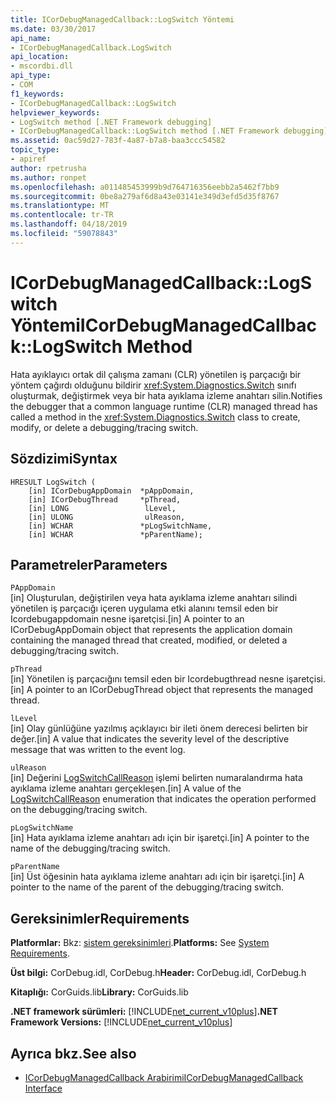 ```yaml
---
title: ICorDebugManagedCallback::LogSwitch Yöntemi
ms.date: 03/30/2017
api_name:
- ICorDebugManagedCallback.LogSwitch
api_location:
- mscordbi.dll
api_type:
- COM
f1_keywords:
- ICorDebugManagedCallback::LogSwitch
helpviewer_keywords:
- LogSwitch method [.NET Framework debugging]
- ICorDebugManagedCallback::LogSwitch method [.NET Framework debugging]
ms.assetid: 0ac59d27-783f-4a87-b7a8-baa3ccc54582
topic_type:
- apiref
author: rpetrusha
ms.author: ronpet
ms.openlocfilehash: a011485453999b9d764716356eebb2a5462f7bb9
ms.sourcegitcommit: 0be8a279af6d8a43e03141e349d3efd5d35f8767
ms.translationtype: MT
ms.contentlocale: tr-TR
ms.lasthandoff: 04/18/2019
ms.locfileid: "59078843"
---
```

# <a name="icordebugmanagedcallbacklogswitch-method"></a><span data-ttu-id="e2ec0-102">ICorDebugManagedCallback::LogSwitch Yöntemi</span><span class="sxs-lookup"><span data-stu-id="e2ec0-102">ICorDebugManagedCallback::LogSwitch Method</span></span>
<span data-ttu-id="e2ec0-103">Hata ayıklayıcı ortak dil çalışma zamanı (CLR) yönetilen iş parçacığı bir yöntem çağırdı olduğunu bildirir <xref:System.Diagnostics.Switch> sınıfı oluşturmak, değiştirmek veya bir hata ayıklama izleme anahtarı silin.</span><span class="sxs-lookup"><span data-stu-id="e2ec0-103">Notifies the debugger that a common language runtime (CLR) managed thread has called a method in the <xref:System.Diagnostics.Switch> class to create, modify, or delete a debugging/tracing switch.</span></span>  
  
## <a name="syntax"></a><span data-ttu-id="e2ec0-104">Sözdizimi</span><span class="sxs-lookup"><span data-stu-id="e2ec0-104">Syntax</span></span>  
  
```  
HRESULT LogSwitch (  
    [in] ICorDebugAppDomain  *pAppDomain,  
    [in] ICorDebugThread     *pThread,  
    [in] LONG                 lLevel,  
    [in] ULONG                ulReason,  
    [in] WCHAR               *pLogSwitchName,  
    [in] WCHAR               *pParentName);  
```  
  
## <a name="parameters"></a><span data-ttu-id="e2ec0-105">Parametreler</span><span class="sxs-lookup"><span data-stu-id="e2ec0-105">Parameters</span></span>  
 `PAppDomain`  
 <span data-ttu-id="e2ec0-106">[in] Oluşturulan, değiştirilen veya hata ayıklama izleme anahtarı silindi yönetilen iş parçacığı içeren uygulama etki alanını temsil eden bir Icordebugappdomain nesne işaretçisi.</span><span class="sxs-lookup"><span data-stu-id="e2ec0-106">[in] A pointer to an ICorDebugAppDomain object that represents the application domain containing the managed thread that created, modified, or deleted a debugging/tracing switch.</span></span>  
  
 `pThread`  
 <span data-ttu-id="e2ec0-107">[in] Yönetilen iş parçacığını temsil eden bir Icordebugthread nesne işaretçisi.</span><span class="sxs-lookup"><span data-stu-id="e2ec0-107">[in] A pointer to an ICorDebugThread object that represents the managed thread.</span></span>  
  
 `lLevel`  
 <span data-ttu-id="e2ec0-108">[in] Olay günlüğüne yazılmış açıklayıcı bir ileti önem derecesi belirten bir değer.</span><span class="sxs-lookup"><span data-stu-id="e2ec0-108">[in] A value that indicates the severity level of the descriptive message that was written to the event log.</span></span>  
  
 `ulReason`  
 <span data-ttu-id="e2ec0-109">[in] Değerini [LogSwitchCallReason](../../../../docs/framework/unmanaged-api/debugging/logswitchcallreason-enumeration.md) işlemi belirten numaralandırma hata ayıklama izleme anahtarı gerçekleşen.</span><span class="sxs-lookup"><span data-stu-id="e2ec0-109">[in] A value of the [LogSwitchCallReason](../../../../docs/framework/unmanaged-api/debugging/logswitchcallreason-enumeration.md) enumeration that indicates the operation performed on the debugging/tracing switch.</span></span>  
  
 `pLogSwitchName`  
 <span data-ttu-id="e2ec0-110">[in] Hata ayıklama izleme anahtarı adı için bir işaretçi.</span><span class="sxs-lookup"><span data-stu-id="e2ec0-110">[in] A pointer to the name of the debugging/tracing switch.</span></span>  
  
 `pParentName`  
 <span data-ttu-id="e2ec0-111">[in] Üst öğesinin hata ayıklama izleme anahtarı adı için bir işaretçi.</span><span class="sxs-lookup"><span data-stu-id="e2ec0-111">[in] A pointer to the name of the parent of the debugging/tracing switch.</span></span>  
  
## <a name="requirements"></a><span data-ttu-id="e2ec0-112">Gereksinimler</span><span class="sxs-lookup"><span data-stu-id="e2ec0-112">Requirements</span></span>  
 <span data-ttu-id="e2ec0-113">**Platformlar:** Bkz: [sistem gereksinimleri](../../../../docs/framework/get-started/system-requirements.md).</span><span class="sxs-lookup"><span data-stu-id="e2ec0-113">**Platforms:** See [System Requirements](../../../../docs/framework/get-started/system-requirements.md).</span></span>  
  
 <span data-ttu-id="e2ec0-114">**Üst bilgi:** CorDebug.idl, CorDebug.h</span><span class="sxs-lookup"><span data-stu-id="e2ec0-114">**Header:** CorDebug.idl, CorDebug.h</span></span>  
  
 <span data-ttu-id="e2ec0-115">**Kitaplığı:** CorGuids.lib</span><span class="sxs-lookup"><span data-stu-id="e2ec0-115">**Library:** CorGuids.lib</span></span>  
  
 <span data-ttu-id="e2ec0-116">**.NET framework sürümleri:** [!INCLUDE[net_current_v10plus](../../../../includes/net-current-v10plus-md.md)]</span><span class="sxs-lookup"><span data-stu-id="e2ec0-116">**.NET Framework Versions:** [!INCLUDE[net_current_v10plus](../../../../includes/net-current-v10plus-md.md)]</span></span>  
  
## <a name="see-also"></a><span data-ttu-id="e2ec0-117">Ayrıca bkz.</span><span class="sxs-lookup"><span data-stu-id="e2ec0-117">See also</span></span>

- [<span data-ttu-id="e2ec0-118">ICorDebugManagedCallback Arabirimi</span><span class="sxs-lookup"><span data-stu-id="e2ec0-118">ICorDebugManagedCallback Interface</span></span>](../../../../docs/framework/unmanaged-api/debugging/icordebugmanagedcallback-interface.md)
